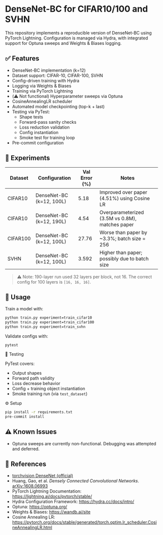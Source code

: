 # DenseNet-BC for CIFAR10/100 and SVHN

This repository implements a reproducible version of DenseNet-BC using PyTorch Lightning. Configuration is managed via Hydra, with integrated support for Optuna sweeps and Weights & Biases logging.

## ✅ Features

- DenseNet-BC implementation (k=12)
- Dataset support: CIFAR-10, CIFAR-100, SVHN
- Config-driven training with Hydra
- Logging via Weights & Biases
- Training via PyTorch Lightning
- (⚠️ Not functional) Hyperparameter sweeps via Optuna
- CosineAnnealingLR scheduler
- Automated model checkpointing (top-k + last)
- Testing via PyTest:
  - Shape tests
  - Forward-pass sanity checks
  - Loss reduction validation
  - Config instantiation
  - Smoke test for training loop
- Pre-commit configuration

## 🧪 Experiments

| Dataset   | Configuration                | Val Error (%) | Notes                                              |
|-----------|------------------------------|---------------|----------------------------------------------------|
| CIFAR10   | DenseNet-BC (k=12, 100L)      | 5.18          | Improved over paper (4.51%) using Cosine LR       |
| CIFAR10   | DenseNet-BC (k=12, 190L)      | 4.54          | Overparameterized (3.5M vs 0.8M), matches paper    |
| CIFAR100  | DenseNet-BC (k=12, 100L)      | 27.76         | Worse than paper by ~3.3%; batch size = 256       |
| SVHN      | DenseNet-BC (k=12, 100L)      | 3.592         | Higher than paper; possibly due to batch size     |

> ⚠️ Note: 190-layer run used 32 layers per block, not 16. The correct config for 100 layers is `[16, 16, 16]`.

## 🧰 Usage

Train a model with:

```bash
python train.py experiment=train_cifar10
python train.py experiment=train_cifar100
python train.py experiment=train_svhn
```
Validate configs with:
```
pytest
```
🧪 Testing

PyTest covers:

- Output shapes
- Forward path validity
- Loss decrease behavior
- Config + training object instantiation
- Smoke training run (via `test_dataset`)

⚙️ Setup

```bash
pip install -r requirements.txt
pre-commit install
```

## ⚠️ Known Issues

- Optuna sweeps are currently non-functional. Debugging was attempted and deferred.

## 🔗 References

- [torchvision DenseNet (official)](https://github.com/pytorch/vision/blob/main/torchvision/models/densenet.py)
- Huang, Gao, et al. *Densely Connected Convolutional Networks*. [arXiv:1608.06993](https://arxiv.org/abs/1608.06993)
- PyTorch Lightning Documentation: https://lightning.ai/docs/pytorch/stable/
- Hydra Configuration Framework: https://hydra.cc/docs/intro/
- Optuna: https://optuna.org/
- Weights & Biases: https://wandb.ai/site
- Cosine Annealing LR: https://pytorch.org/docs/stable/generated/torch.optim.lr_scheduler.CosineAnnealingLR.html